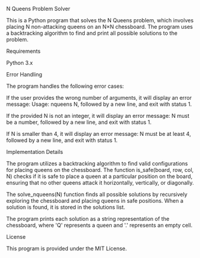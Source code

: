 N Queens Problem Solver

This is a Python program that solves the N Queens problem, which involves placing N non-attacking queens on an N×N chessboard. The program uses a backtracking algorithm to find and print all possible solutions to the problem.

Requirements

Python 3.x

Error Handling

The program handles the following error cases:

If the user provides the wrong number of arguments, it will display an error message: Usage: nqueens N, followed by a new line, and exit with status 1.

If the provided N is not an integer, it will display an error message: N must be a number, followed by a new line, and exit with status 1.

If N is smaller than 4, it will display an error message: N must be at least 4, followed by a new line, and exit with status 1.

Implementation Details

The program utilizes a backtracking algorithm to find valid configurations for placing queens on the chessboard. The function is_safe(board, row, col, N) checks if it is safe to place a queen at a particular position on the board, ensuring that no other queens attack it horizontally, vertically, or diagonally.

The solve_nqueens(N) function finds all possible solutions by recursively exploring the chessboard and placing queens in safe positions. When a solution is found, it is stored in the solutions list.

The program prints each solution as a string representation of the chessboard, where 'Q' represents a queen and '.' represents an empty cell.

License

This program is provided under the MIT License.
